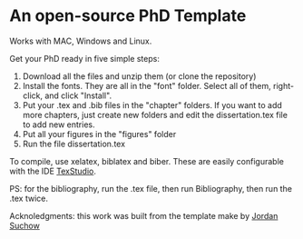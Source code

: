# An open-source PhD Template

Works with MAC, Windows and Linux.

Get your PhD ready in five simple steps:
1. Download all the files and unzip them (or clone the repository)
2. Install the fonts. They are all in the "font" folder. Select all of them, right-click, and click "Install".
3. Put your .tex and .bib files in the "chapter" folders. If you want to add more chapters, just create new folders and edit the dissertation.tex file to add new entries.
4. Put all your figures in the "figures" folder
5. Run the file dissertation.tex

To compile, use xelatex, biblatex and biber. These are easily configurable with the IDE [TexStudio](http://twitter.com).

PS: for the bibliography, run the .tex file, then run Bibliography, then run the .tex twice. 

Acknoledgments: this work was built from the template make by [Jordan Suchow](https://github.com/suchow/)

